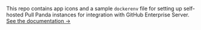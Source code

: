 This repo contains app icons and a sample `dockerenv` file for setting up self-hosted Pull Panda instances for integration with GitHub Enterprise Server. [See the documentation →](https://docs.pullpanda.com/github-enterprise/server)
